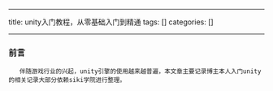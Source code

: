
--- 
title:  unity入门教程，从零基础入门到精通 
tags: []
categories: [] 

---
### 前言

```
   伴随游戏行业的兴起，unity引擎的使用越来越普遍，本文章主要记录博主本人入门unity的相关记录大部分依赖siki学院进行整理。

```

### 

